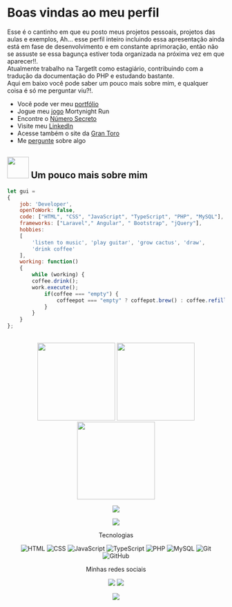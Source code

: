 
# Boas vindas ao meu perfil

  Esse é o cantinho em que eu posto meus projetos pessoais, projetos das aulas e exemplos, Ah... esse perfil inteiro incluindo essa apresentação ainda está em fase de desenvolvimento e em constante aprimoração, então não se assuste se essa bagunça estiver toda organizada na próxima vez em que aparecer!!.<br>
  Atualmente trabalho na TargetIt como estagiário, contribuindo com a tradução da documentação do PHP e estudando bastante.<br>
  Aqui em baixo você pode saber um pouco mais sobre mim, e qualquer coisa é só me perguntar viu?!. <br>

- Você pode ver meu [portfólio](https://guimrl.github.io/)
- Jogue meu [jogo](https://guimrl.github.io/mortynight-run/) Mortynight Run
- Encontre o [Número Secreto](https://guimrl.github.io/numero-secreto/)
- Visite meu [LinkedIn](https://www.linkedin.com/in/guimrl/)
- Acesse também o site da [Gran Toro](https://guimrl.github.io/)
- Me [pergunte](https://github.com/guimrl/guimrl/issues) sobre algo

## <img src="https://media.giphy.com/media/VgCDAzcKvsR6OM0uWg/giphy.gif" width="50"></img> Um pouco mais sobre mim

```javascript
let gui = 
{
    job: 'Developer',
    openToWork: false,
    code: ["HTML", "CSS", "JavaScript", "TypeScript", "PHP", "MySQL"],
    frameworks: ["Laravel"," Angular", " Bootstrap", "jQuery"],
    hobbies:
    [
        'listen to music', 'play guitar', 'grow cactus', 'draw',
        'drink coffee'
    ],
    working: function() 
    {
        while (working) {
        coffee.drink();
        work.execute();
            if(coffee === "empty") {
                coffeepot === "empty" ? coffepot.brew() : coffee.refill();
            }
        }
    }
};

```

<br>

<!-- GITHUB STATUS -->
<div align="center">

<img height="180em" src="https://github-readme-stats.vercel.app/api?username=Guimrl&theme=slateorange&hide_border=false&include_all_commits=true&count_private=true"/>
<img height="180em" src="https://github-readme-stats.vercel.app/api/top-langs/?username=guimrl&theme=slateorange&hide_border=false&include_all_commits=true&count_private=true&layout=compact&langs_count=8"/>
<img height="180em" src="https://github-readme-streak-stats.herokuapp.com/?user=guimrl&theme=slateorange&hide_border=false"/>

<br>

<div align="center">

![](https://github-profile-trophy.vercel.app/?username=guimrl&theme=radical&no-frame=false&no-bg=false&margin-w=4)
</div>

<div align="center">

![](https://quotes-github-readme.vercel.app/api?type=horizontal&theme=slateorange)

</div>

<p align="center">Tecnologias</p>
<div align="center">

![HTML](https://img.shields.io/badge/-HTML-E34F26?logo=html5&logoColor=white&&style=flat)
![CSS](https://img.shields.io/badge/-css-1572B6?logo=css3&logoColor=white&&style=flat)
![JavaScript](https://img.shields.io/badge/-JavaScript-F7DF1E?logo=javascript&logoColor=white&&style=flat)
![TypeScript](https://img.shields.io/badge/-TypeScript-%23007ACC?logo=typescript&logoColor=white&&style=flat)
![PHP](https://img.shields.io/badge/-php-777BB4?logo=PHP&logoColor=white&&style=flat)
![MySQL](https://img.shields.io/badge/-MySQL-4479A1?logo=mysql&logoColor=white&&style=flat)
![Git](https://img.shields.io/badge/-Git-F05032?logo=git&logoColor=white&&style=flat)
![GitHub](https://img.shields.io/badge/-GitHub-181717?logo=github&logoColor=white&&style=flat)

</div>

<p align="center">Minhas redes sociais</p>

<div align="center">

  <a href="https://instagram.com/guimrll" target="_blank"><img src="https://img.shields.io/badge/-Instagram-E4405F?logo=instagram&logoColor=white&&style=flat" target="_blank"></a>
  <a href="https://www.linkedin.com/in/guimrl/" target="_blank"><img src="https://img.shields.io/badge/-LinkedIn-0A66C2?logo=linkedin&logoColor=white&&style=flat" target="_blank"></a>  

[![](https://visitcount.itsvg.in/api?id=guimrl&icon=2&color=12)](https://visitcount.itsvg.in)

</div>
